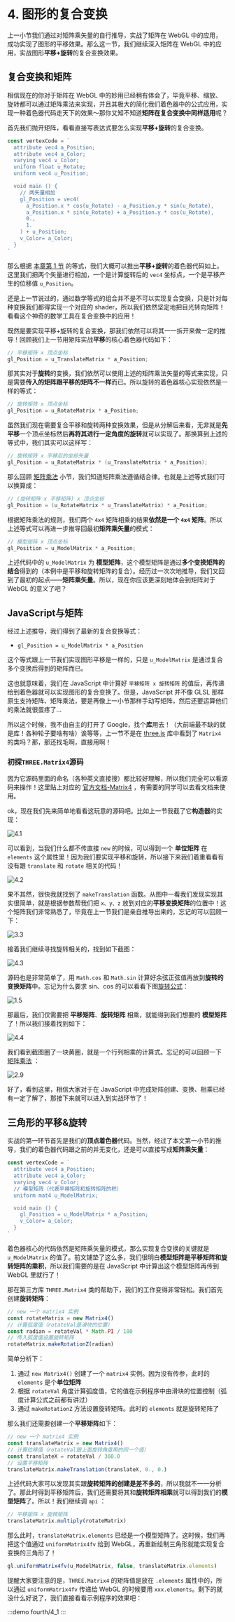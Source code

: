 # 4. 图形的复合变换

上一小节我们通过对矩阵乘矢量的自行推导，实战了矩阵在 WebGL 中的应用，成功实现了图形的平移效果。那么这一节，我们继续深入矩阵在 WebGL 中的应用，实战图形**平移+旋转**的复合变换效果。

## 复合变换和矩阵

相信现在的你对于矩阵在 WebGL 中的妙用已经稍有体会了，毕竟平移、缩放、旋转都可以通过矩阵乘法来实现，并且其极大的简化我们着色器中的公式应用，实现一种着色器代码走天下的效果～那你又知不知道**矩阵在复合变换中同样适用**呢？

首先我们抛开矩阵，看看直接写表达式要怎么实现**平移+旋转**的复合变换。

```js
const vertexCode = `
  attribute vec4 a_Position;
  attribute vec4 a_Color;
  varying vec4 v_Color;
  uniform float u_Rotate;
  uniform vec4 u_Position;

  void main () {
    // 两矢量相加
    gl_Position = vec4(
      a_Position.x * cos(u_Rotate) - a_Position.y * sin(u_Rotate), 
      a_Position.x * sin(u_Rotate) + a_Position.y * cos(u_Rotate), 
      0., 
      1.
    ) + u_Position;
    v_Color= a_Color;
  }
`
```

那么根据 [本章第 1 节](/content/四、WebGL二维动画/1.%20会动的三角形.html) 的等式，我们大概可以推出**平移+旋转**的着色器代码如上。这里我们把两个矢量进行相加，一个是计算旋转后的 `vec4` 坐标点，一个是平移产生的位移值 `u_Position`。

还是上一节说过的，通过数学等式的组合并不是不可以实现复合变换，只是针对每种变换我们都得实现一个对应的 shader，所以我们依然坚定地把目光转向矩阵！看看这个神奇的数学工具在复合变换中的应用！

既然是要实现平移+旋转的复合变换，那我们依然可以将其一一拆开来做一定的推导！回顾我们上一节用矩阵实战**平移**的核心着色器代码如下：

```C
// 平移矩阵 x 顶点坐标
gl_Position = u_TranslateMatrix * a_Position;
```

那其实对于**旋转**的变换，我们依然可以使用上述的矩阵乘法矢量的等式来实现，只是需要**传入的矩阵跟平移的矩阵不一样**而已。所以旋转的着色器核心实现依然是一样的等式：

```C
// 旋转矩阵 x 顶点坐标
gl_Position = u_RotateMatrix * a_Position;
```

虽然我们现在需要复合平移和旋转两种变换效果，但是从分解后来看，无非就是**先平移**一个顶点坐标然后**再将其进行一定角度的旋转**就可以实现了。那换算到上述的等式中，我们其实可以这样写：

```C
// 旋转矩阵 x 平移后的坐标矢量
gl_Position = u_RotateMatrix * (u_TranslateMatrix * a_Position);
```

那么回顾 [矩阵乘法](/content/四、WebGL二维动画/2.%20图形学的数学基础.html#_2-矩阵乘法) 小节，我们知道矩阵乘法遵循结合律。也就是上述等式我们可以换算成：

```C
// (旋转矩阵 x 平移矩阵) x 顶点坐标
gl_Position = (u_RotateMatrix * u_TranslateMatrix) * a_Position;
```

根据矩阵乘法的规则，我们两个 `4x4` 矩阵相乘的结果**依然是一个 `4x4` 矩阵**。所以上述等式可以再进一步推导回最初**矩阵乘矢量**的模式：

```C
// 模型矩阵 x 顶点坐标
gl_Position = u_ModelMatrix * a_Position;
```

上述代码中的 `u_ModelMatrix` 为 **模型矩阵**，这个模型矩阵是通过**多个变换矩阵的结合**得到的（本例中是平移和旋转矩阵的复合）。经历过一次次地推导，我们又回到了最初的起点——**矩阵乘矢量**。所以，现在你应该更深刻地体会到矩阵对于 WebGL 的意义了吧？

## JavaScript与矩阵

经过上述推导，我们得到了最新的复合变换等式：
- `gl_Position = u_ModelMatrix * a_Position`

这个等式跟上一节我们实现图形平移是一样的，只是 `u_ModelMatrix` 是通过复合多个变换后得到的矩阵而已。

这也就意味着，我们在 JavaScript 中计算好 `平移矩阵 x 旋转矩阵` 的值后，再传递给到着色器就可以实现图形的复合变换了。但是，JavaScript 并不像 GLSL 那样原生支持矩阵、矩阵乘法，要是再像上一小节那样手动写矩阵，然后还要运算他们的乘法就很蛋疼了...

所以这个时候，我不由自主的打开了 Google，找个**库**用去！（大前端最不缺的就是库！各种轮子要啥有啥）诶等等，上一节不是在 [three.js](https://github.dev/mrdoob/three.js) 库中看到了 `Matrix4` 的类吗？那，那还找毛啊，直接用啊！

### 初探`THREE.Matrix4`源码

因为它源码里面的命名（各种英文直接搜）都比较好理解，所以我们完全可以看源码来操作！这里贴上对应的 [官方文档-Matrix4](https://threejs.org/docs/#api/en/math/Matrix4) ，有需要的同学可以去看文档来使用。

ok，现在我们先来简单地看看这玩意的源码吧。比如上一节我截了它**构造器**的实现：

![4.1](../../public/images/fourth/4.1.png)

可以看到，当我们什么都不传直接 `new` 的时候，可以得到一个 **单位矩阵** 在 `elements` 这个属性里！因为我们要实现平移和旋转，所以接下来我们着重看看有没有跟 `translate` 和 `rotate` 相关的代码！

![4.2](../../public/images/fourth/4.2.png)

果不其然，很快我就找到了 `makeTranslation` 函数。从图中一看我们发现实现其实很简单，就是根据参数帮我们把 `x、y、z` 放到对应的**平移变换矩阵**的位置中！这个矩阵我们非常熟悉了，毕竟在上一节我们是亲自推导出来的，忘记的可以回顾一下：

![3.3](../../public/images/fourth/3.3.png)

接着我们继续寻找旋转相关的，找到如下截图：

![4.3](../../public/images/fourth/4.3.png)

源码也是非常简单了，用 `Math.cos` 和 `Math.sin` 计算好余弦正弦值再放到**旋转的变换矩阵**中。忘记为什么要求 sin、cos 的可以看看下图[旋转公式](/content/四、WebGL二维动画/1.%20会动的三角形.html#旋转)：

![1.5](../../public/images/fourth/1.5.png)

那最后，我们仅需要把 **平移矩阵**、**旋转矩阵** 相乘，就能得到我们想要的 **模型矩阵** 了！所以我们接着找到如下：

![4.4](../../public/images/fourth/4.4.png)

我们看到截图圈了一块黄圈，就是一个行列相乘的计算式。忘记的可以回顾一下 [矩阵乘法](/content/四、WebGL二维动画/2.%20图形学的数学基础.html#_2-矩阵乘法) ：

![2.9](../../public/images/fourth/2.9.png)

好了，看到这里，相信大家对于在 JavaScript 中完成矩阵创建、变换、相乘已经有一定了解了，那接下来就可以进入到实战环节了！

## 三角形的平移&旋转

实战的第一环节首先是我们的**顶点着色器**代码。当然，经过了本文第一小节的推导，我们的着色器代码跟之前的并无变化，还是可以直接写成**矩阵乘矢量**：

```js
const vertexCode = `
  attribute vec4 a_Position;
  attribute vec4 a_Color;
  varying vec4 v_Color;
  // 模型矩阵（代表平移矩阵和旋转矩阵的积）
  uniform mat4 u_ModelMatrix;

  void main () {
    gl_Position = u_ModelMatrix * a_Position;
    v_Color= a_Color;
  }
`
```

着色器核心的代码依然是矩阵乘矢量的模式，那么实现复合变换的关键就是 `u_ModelMatrix` 的值了。前文铺垫了这么多，我们很明白**模型矩阵是平移矩阵和旋转矩阵的乘积**，所以我们需要的是在 JavaScript 中计算出这个模型矩阵再传到 WebGL 里就行了！

那在第三方库 `THREE.Matrix4` 类的帮助下，我们的工作变得非常轻松。我们首先创建**旋转矩阵**：

```js
// new 一个 matrix4 实例
const rotateMatrix = new Matrix4()
// 计算弧度值（rotateVal是滑块的位置）
const radian = rotateVal * Math.PI / 180
// 传入弧度值设置旋转矩阵
rotateMatrix.makeRotationZ(radian)
```

简单分析下：
1. 通过 `new Matrix4()` 创建了一个 `matrix4` 实例。因为没有传参，此时的 `elements` 是个**单位矩阵**
2. 根据 `rotateVal` 角度计算弧度值，它的值在示例程序中由滑块的位置控制（弧度计算公式之前都有讲过）
3. 通过 `makeRotationZ` 方法设置旋转矩阵。此时的 `elements` 就是旋转矩阵了

那么我们还需要创建一个**平移矩阵**如下：

```js
// new 一个 matrix4 实例
const translateMatrix = new Matrix4()
// 计算位移值（rotateVal跟上面旋转角度用的同一个值）
const translateX = rotateVal / 360.0
// 设置平移矩阵
translateMatrix.makeTranslation(translateX, 0., 0.)
```

上述代码大家可以发现其实跟**旋转矩阵的创建是差不多的**，所以我就不一一分析了。那此时得到平移矩阵后，我们还需要将其和**旋转矩阵相乘**就可以得到我们的**模型矩阵**了。所以！我们继续调 `api` ：

```js
// 平移矩阵 x 旋转矩阵
translateMatrix.multiply(rotateMatrix)
```

那么此时，`translateMatrix.elements` 已经是一个模型矩阵了。这时候，我们再把这个值通过 `uniformMatrix4fv` 给到 WebGL，再重新绘制三角形就能实现复合变换的三角形了！

```js
gl.uniformMatrix4fv(u_ModelMatrix, false, translateMatrix.elements)
```

提醒大家要注意的是，`THREE.Matrix4` 的矩阵值是放在 `.elements` 属性中的，所以通过 `uniformMatrix4fv` 传递给 WebGL 的时候要用 `xxx.elements`。剩下的就没什么好说了，我们直接看看示例程序的效果吧：

:::demo
fourth/4_1
:::